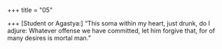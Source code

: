 +++
title = "05"

+++
[Student or Agastya:] “This soma within my heart, just drunk, do  I adjure:
Whatever offense we have committed, let him forgive that, for of many  desires is mortal man.”
